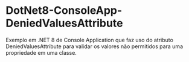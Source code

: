 # DotNet8-ConsoleApp-DeniedValuesAttribute
Exemplo em .NET 8 de Console Application que faz uso do atributo DeniedValuesAttribute para validar os valores não permitidos para uma propriedade em uma classe.
